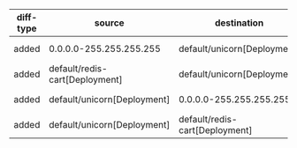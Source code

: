 | diff-type | source | destination | dir1 | dir2 | workloads-diff-info |
|-----------|--------|-------------|------|------|---------------------|
| added | 0.0.0.0-255.255.255.255 | default/unicorn[Deployment] | No Connections | All Connections | added default/unicorn[Deployment] |
| added | default/redis-cart[Deployment] | default/unicorn[Deployment] | No Connections | All Connections | added default/unicorn[Deployment] |
| added | default/unicorn[Deployment] | 0.0.0.0-255.255.255.255 | No Connections | All Connections | added default/unicorn[Deployment] |
| added | default/unicorn[Deployment] | default/redis-cart[Deployment] | No Connections | All Connections | added default/unicorn[Deployment] |